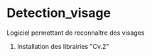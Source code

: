 # Detection_visage
Logiciel permettant de reconnaître des visages
1. Installation des librairies "Cv.2" 